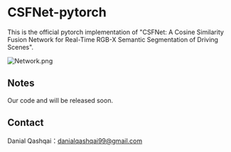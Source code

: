 # CSFNet-pytorch

This is the official pytorch implementation of "CSFNet: A Cosine Similarity Fusion Network for Real-Time RGB-X Semantic Segmentation of Driving Scenes".

![Network.png](https://github.com/Danial-Qashqai/CSFNet/blob/main/figures/Network.png)

## Notes

Our code and will be released soon.


## Contact

Danial Qashqai：danialqashqai99@gmail.com
